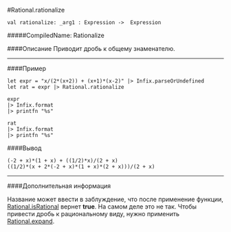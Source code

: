 #Rational.rationalize

	val rationalize: _arg1 : Expression ->  Expression


#####CompiledName: Rationalize


####Описание
Приводит дробь к общему знаменателю.

----------

####Пример
    
    let expr = "x/(2*(x+2)) + (x+1)*(x-2)" |> Infix.parseOrUndefined
    let rat = expr |> Rational.rationalize
    
    expr
    |> Infix.format
    |> printfn "%s"
    
    rat
    |> Infix.format
    |> printfn "%s"

####Вывод
    
    (-2 + x)*(1 + x) + ((1/2)*x)/(2 + x)
    ((1/2)*(x + 2*(-2 + x)*(1 + x)*(2 + x)))/(2 + x)


----------

####Дополнительная информация

Название может ввести в заблуждение, что после применение
функции, [Rational.isRational](IsRational.html) вернет **true**.
На самом деле это не так. Чтобы привести дробь к рациональному виду, нужно
применить [Rational.expand](Expand.html).
